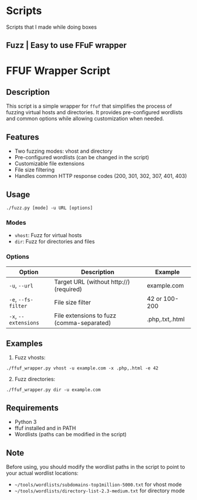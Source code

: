 # Scripts
Scripts that I made while doing boxes

## Fuzz | Easy to use FFuF wrapper 

# FFUF Wrapper Script

## Description
This script is a simple wrapper for `ffuf` that simplifies the process of fuzzing virtual hosts and directories. It provides pre-configured wordlists and common options while allowing customization when needed.

## Features
- Two fuzzing modes: vhost and directory
- Pre-configured wordlists (can be changed in the script)
- Customizable file extensions
- File size filtering
- Handles common HTTP response codes (200, 301, 302, 307, 401, 403)

## Usage
```
./fuzz.py [mode] -u URL [options]
```

### Modes
- `vhost`: Fuzz for virtual hosts
- `dir`: Fuzz for directories and files

### Options
| Option | Description | Example |
|--------|-------------|---------|
| `-u`, `--url` | Target URL (without http://) (required) | example.com |
| `-e`, `--fs-filter` | File size filter | 42 or 100-200 |
| `-x`, `--extensions` | File extensions to fuzz (comma-separated) | .php,.txt,.html |

## Examples
1. Fuzz vhosts:
```
./ffuf_wrapper.py vhost -u example.com -x .php,.html -e 42
```

2. Fuzz directories:
```
./ffuf_wrapper.py dir -u example.com
```

## Requirements
- Python 3
- ffuf installed and in PATH
- Wordlists (paths can be modified in the script)

## Note
Before using, you should modify the wordlist paths in the script to point to your actual wordlist locations:
- `~/tools/wordlists/subdomains-top1million-5000.txt` for vhost mode
- `~/tools/wordlists/directory-list-2.3-medium.txt` for directory mode

